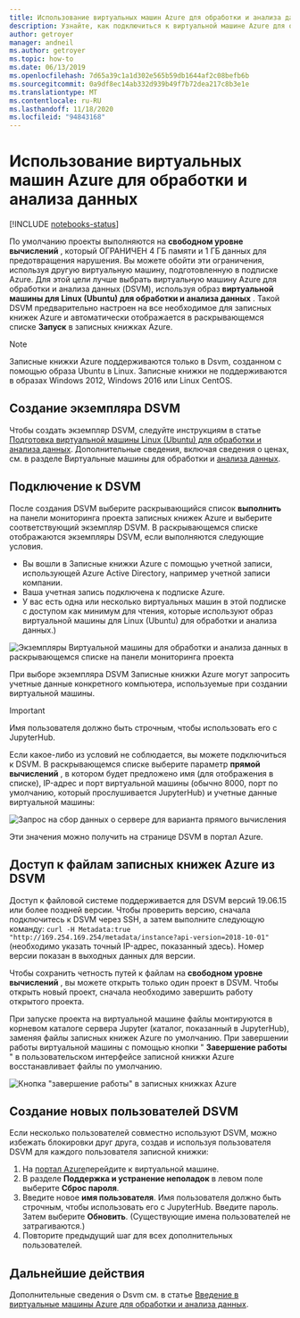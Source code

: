 ```yaml
---
title: Использование виртуальных машин Azure для обработки и анализа данных
description: Узнайте, как подключиться к виртуальной машине Azure для обработки и анализа данных (DSVM), чтобы расширить вычислительную мощность, доступную для предварительной версии Azure Notebooks.
author: getroyer
manager: andneil
ms.author: getroyer
ms.topic: how-to
ms.date: 06/13/2019
ms.openlocfilehash: 7d65a39c1a1d302e565b59db1644af2c08befb6b
ms.sourcegitcommit: 0a9df8ec14ab332d939b49f7b72dea217c8b3e1e
ms.translationtype: MT
ms.contentlocale: ru-RU
ms.lasthandoff: 11/18/2020
ms.locfileid: "94843168"
---
```

# <a name="use-azure-data-science-virtual-machines"></a>Использование виртуальных машин Azure для обработки и анализа данных

[!INCLUDE [notebooks-status](../../includes/notebooks-status.md)]

По умолчанию проекты выполняются на **свободном уровне вычислений** , который ОГРАНИЧЕН 4 ГБ памяти и 1 ГБ данных для предотвращения нарушения. Вы можете обойти эти ограничения, используя другую виртуальную машину, подготовленную в подписке Azure. Для этой цели лучше выбрать виртуальную машину Azure для обработки и анализа данных (DSVM), используя образ **виртуальной машины для Linux (Ubuntu) для обработки и анализа данных** . Такой DSVM предварительно настроен на все необходимое для записных книжек Azure и автоматически отображается в раскрывающемся списке **Запуск** в записных книжках Azure.

> [!Note]
> Записные книжки Azure поддерживаются только в Dsvm, созданном с помощью образа Ubuntu в Linux. Записные книжки не поддерживаются в образах Windows 2012, Windows 2016 или Linux CentOS.

## <a name="create-a-dsvm-instance"></a>Создание экземпляра DSVM

Чтобы создать экземпляр DSVM, следуйте инструкциям в статье [Подготовка виртуальной машины Linux (Ubuntu) для обработки и анализа данных](../machine-learning/data-science-virtual-machine/dsvm-ubuntu-intro.md). Дополнительные сведения, включая сведения о ценах, см. в разделе Виртуальные машины для обработки и [анализа данных](https://azure.microsoft.com/services/virtual-machines/data-science-virtual-machines/).

## <a name="connect-to-the-dsvm"></a>Подключение к DSVM

После создания DSVM выберите раскрывающийся список **выполнить** на панели мониторинга проекта записных книжек Azure и выберите соответствующий экземпляр DSVM. В раскрывающемся списке отображаются экземпляры DSVM, если выполняются следующие условия.

- Вы вошли в Записные книжки Azure с помощью учетной записи, использующей Azure Active Directory, например учетной записи компании.
- Ваша учетная запись подключена к подписке Azure.
- У вас есть одна или несколько виртуальных машин в этой подписке с доступом как минимум для чтения, которые используют образ виртуальной машины для Linux (Ubuntu) для обработки и анализа данных.)

![Экземпляры Виртуальной машины для обработки и анализа данных в раскрывающемся списке на панели мониторинга проекта](media/project-compute-tier-dsvm.png)

При выборе экземпляра DSVM Записные книжки Azure могут запросить учетные данные конкретного компьютера, используемые при создании виртуальной машины.

> [!Important]
> Имя пользователя должно быть строчным, чтобы использовать его с JupyterHub.

Если какое-либо из условий не соблюдается, вы можете подключиться к DSVM. В раскрывающемся списке выберите параметр **прямой вычислений** , в котором будет предложено имя (для отображения в списке), IP-адрес и порт виртуальной машины (обычно 8000, порт по умолчанию, который прослушивается JupyterHub) и учетные данные виртуальной машины:

![Запрос на сбор данных о сервере для варианта прямого вычисления](media/project-compute-tier-direct.png)

Эти значения можно получить на странице DSVM в портал Azure.

## <a name="accessing-azure-notebooks-files-from-the-dsvm"></a>Доступ к файлам записных книжек Azure из DSVM

Доступ к файловой системе поддерживается для DSVM версий 19.06.15 или более поздней версии. Чтобы проверить версию, сначала подключитесь к DSVM через SSH, а затем выполните следующую команду: `curl -H Metadata:true "http://169.254.169.254/metadata/instance?api-version=2018-10-01"` (необходимо указать точный IP-адрес, показанный здесь). Номер версии показан в выходных данных для версии.

Чтобы сохранить четность путей к файлам на **свободном уровне вычислений** , вы можете открыть только один проект в DSVM. Чтобы открыть новый проект, сначала необходимо завершить работу открытого проекта.

При запуске проекта на виртуальной машине файлы монтируются в корневом каталоге сервера Jupyter (каталог, показанный в JupyterHub), заменяя файлы записных книжек Azure по умолчанию. При завершении работы виртуальной машины с помощью кнопки " **Завершение работы** " в пользовательском интерфейсе записной книжки Azure восстанавливает файлы по умолчанию.

![Кнопка "завершение работы" в записных книжках Azure](media/shutdown.png)

## <a name="create-new-dsvm-users"></a>Создание новых пользователей DSVM

Если несколько пользователей совместно используют DSVM, можно избежать блокировки друг друга, создав и используя пользователя DSVM для каждого пользователя записной книжки:

1. На [портал Azure](https://portal.azure.com)перейдите к виртуальной машине.
1. В разделе **Поддержка и устранение неполадок** в левом поле выберите **Сброс пароля**.
1. Введите новое **имя пользователя**. Имя пользователя должно быть строчным, чтобы использовать его с JupyterHub. Введите пароль. Затем выберите **Обновить**. (Существующие имена пользователей не затрагиваются.)
1. Повторите предыдущий шаг для всех дополнительных пользователей.

## <a name="next-steps"></a>Дальнейшие действия

Дополнительные сведения о Dsvm см. в статье [Введение в виртуальные машины Azure для обработки и анализа данных](../machine-learning/data-science-virtual-machine/overview.md).